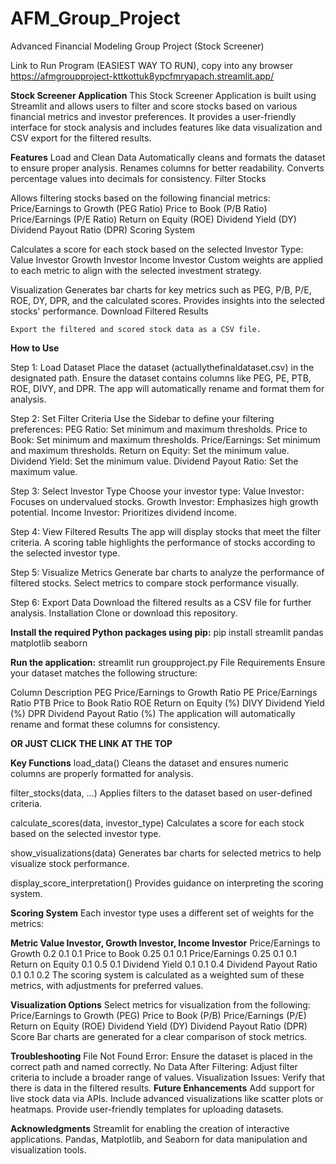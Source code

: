 # AFM_Group_Project
Advanced Financial Modeling Group Project (Stock Screener)


Link to Run Program (EASIEST WAY TO RUN), copy into any browser
https://afmgroupproject-kttkottuk8ypcfmryapach.streamlit.app/

**Stock Screener Application**
This Stock Screener Application is built using Streamlit and allows users to filter and score stocks based on various financial metrics and investor preferences. It provides a user-friendly interface for stock analysis and includes features like data visualization and CSV export for the filtered results.

**Features**
  Load and Clean Data
    Automatically cleans and formats the dataset to ensure proper analysis.
    Renames columns for better readability.
    Converts percentage values into decimals for consistency.
    Filter Stocks
  
  Allows filtering stocks based on the following financial metrics:
    Price/Earnings to Growth (PEG Ratio)
    Price to Book (P/B Ratio)
    Price/Earnings (P/E Ratio)
    Return on Equity (ROE)
    Dividend Yield (DY)
    Dividend Payout Ratio (DPR)
    Scoring System
    
  Calculates a score for each stock based on the selected Investor Type:
    Value Investor
    Growth Investor
    Income Investor
    Custom weights are applied to each metric to align with the selected investment strategy.
    
  Visualization
    Generates bar charts for key metrics such as PEG, P/B, P/E, ROE, DY, DPR, and the calculated scores.
    Provides insights into the selected stocks' performance.
    Download Filtered Results
    
    Export the filtered and scored stock data as a CSV file.

**How to Use**

  Step 1: Load Dataset
    Place the dataset (actuallythefinaldataset.csv) in the designated path.
    Ensure the dataset contains columns like PEG, PE, PTB, ROE, DIVY, and DPR. The app will automatically rename and format them for analysis.
  
  Step 2: Set Filter Criteria
    Use the Sidebar to define your filtering preferences:
    PEG Ratio: Set minimum and maximum thresholds.
    Price to Book: Set minimum and maximum thresholds.
    Price/Earnings: Set minimum and maximum thresholds.
    Return on Equity: Set the minimum value.
    Dividend Yield: Set the minimum value.
    Dividend Payout Ratio: Set the maximum value.
    
  Step 3: Select Investor Type
    Choose your investor type:
    Value Investor: Focuses on undervalued stocks.
    Growth Investor: Emphasizes high growth potential.
    Income Investor: Prioritizes dividend income.
    
  Step 4: View Filtered Results
    The app will display stocks that meet the filter criteria.
    A scoring table highlights the performance of stocks according to the selected investor type.
    
  Step 5: Visualize Metrics
    Generate bar charts to analyze the performance of filtered stocks.
    Select metrics to compare stock performance visually.
    
  Step 6: Export Data
    Download the filtered results as a CSV file for further analysis.
    Installation
    Clone or download this repository.

**Install the required Python packages using pip:**
  pip install streamlit pandas matplotlib seaborn

**Run the application:**
  streamlit run groupproject.py
  File Requirements
  Ensure your dataset matches the following structure:

  Column	Description
  PEG	Price/Earnings to Growth Ratio
  PE	Price/Earnings Ratio
  PTB	Price to Book Ratio
  ROE	Return on Equity (%)
  DIVY	Dividend Yield (%)
  DPR	Dividend Payout Ratio (%)
  The application will automatically rename and format these columns for consistency.

  **OR JUST CLICK THE LINK AT THE TOP**

**Key Functions**
  load_data()
    Cleans the dataset and ensures numeric columns are properly formatted for analysis.
  
  filter_stocks(data, ...)
    Applies filters to the dataset based on user-defined criteria.
  
  calculate_scores(data, investor_type)
    Calculates a score for each stock based on the selected investor type.
  
  show_visualizations(data)
    Generates bar charts for selected metrics to help visualize stock performance.
  
  display_score_interpretation()
    Provides guidance on interpreting the scoring system.


**Scoring System**
  Each investor type uses a different set of weights for the metrics:

**Metric	Value Investor,	Growth Investor,	Income Investor**
  Price/Earnings to Growth	0.2	0.1	0.1
            Price to Book	 0.25	0.1	0.1
          Price/Earnings	 0.25	0.1	0.1
          Return on Equity	0.1	0.5	0.1
            Dividend Yield	0.1	0.1	0.4
      Dividend Payout Ratio	0.1	0.1	0.2
  The scoring system is calculated as a weighted sum of these metrics, with adjustments for preferred values.

**Visualization Options**
  Select metrics for visualization from the following:
  Price/Earnings to Growth (PEG)
  Price to Book (P/B)
  Price/Earnings (P/E)
  Return on Equity (ROE)
  Dividend Yield (DY)
  Dividend Payout Ratio (DPR)
  Score
  Bar charts are generated for a clear comparison of stock metrics.

**Troubleshooting**
  File Not Found Error: Ensure the dataset is placed in the correct path and named correctly.
  No Data After Filtering: Adjust filter criteria to include a broader range of values.
  Visualization Issues: Verify that there is data in the filtered results.
**Future Enhancements**
  Add support for live stock data via APIs.
  Include advanced visualizations like scatter plots or heatmaps.
  Provide user-friendly templates for uploading datasets.


**Acknowledgments**
  Streamlit for enabling the creation of interactive applications.
  Pandas, Matplotlib, and Seaborn for data manipulation and visualization tools.
